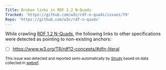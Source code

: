 ```yaml
---
Title: Broken links in RDF 1.2 N-Quads
Tracked: 'https://github.com/w3c/rdf-n-quads/issues/79'
Repo: 'https://github.com/w3c/rdf-n-quads'
---
```


While crawling [RDF 1.2 N-Quads](https://w3c.github.io/rdf-n-quads/spec/), the following links to other specifications were detected as pointing to non-existing anchors:
* [ ] https://www.w3.org/TR/rdf12-concepts/#dfn-literal

<sub>This issue was detected and reported semi-automatically by [Strudy](https://github.com/w3c/strudy/) based on data collected in [webref](https://github.com/w3c/webref/).</sub>
